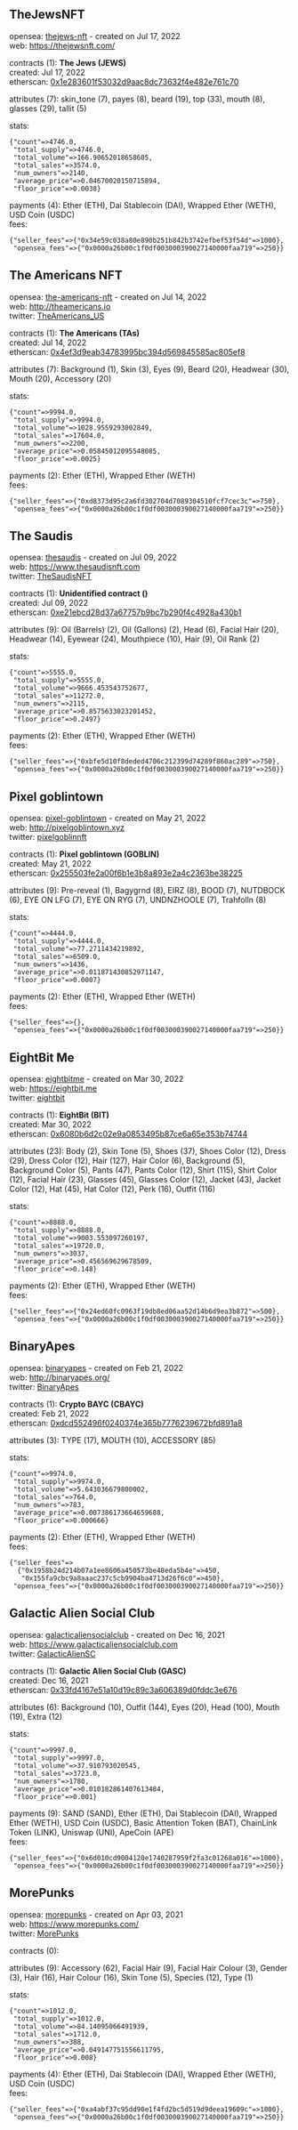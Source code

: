 ##  TheJewsNFT

opensea: [thejews-nft](https://opensea.io/collection/thejews-nft) - created on Jul 17, 2022<br>
web:  <https://thejewsnft.com/><br>


contracts (1):
**The Jews (JEWS)**<br>
created: Jul 17, 2022<br>
etherscan: [0x1e283601f53032d9aac8dc73632f4e482e761c70](https://etherscan.io/address/0x1e283601f53032d9aac8dc73632f4e482e761c70)<br>




attributes (7): skin_tone (7), payes (8), beard (19), top (33), mouth (8), glasses (29), tallit (5)<br>


stats:
```
{"count"=>4746.0,
 "total_supply"=>4746.0,
 "total_volume"=>166.90652018658605,
 "total_sales"=>3574.0,
 "num_owners"=>2140,
 "average_price"=>0.04670020150715894,
 "floor_price"=>0.0038}
```

payments (4): Ether (ETH), Dai Stablecoin (DAI), Wrapped Ether (WETH), USD Coin (USDC)<br>
fees:
```
{"seller_fees"=>{"0x34e59c038a80e890b251b842b3742efbef53f54d"=>1000},
 "opensea_fees"=>{"0x0000a26b00c1f0df003000390027140000faa719"=>250}}
```



##  The Americans NFT

opensea: [the-americans-nft](https://opensea.io/collection/the-americans-nft) - created on Jul 14, 2022<br>
web:  <http://theamericans.io><br>
twitter: [TheAmericans_US](https://twitter.com/TheAmericans_US)<br>


contracts (1):
**The Americans (TAs)**<br>
created: Jul 14, 2022<br>
etherscan: [0x4ef3d9eab34783995bc394d569845585ac805ef8](https://etherscan.io/address/0x4ef3d9eab34783995bc394d569845585ac805ef8)<br>




attributes (7): Background (1), Skin (3), Eyes (9), Beard (20), Headwear (30), Mouth (20), Accessory (20)<br>


stats:
```
{"count"=>9994.0,
 "total_supply"=>9994.0,
 "total_volume"=>1028.9559293002849,
 "total_sales"=>17604.0,
 "num_owners"=>2200,
 "average_price"=>0.05845012095548085,
 "floor_price"=>0.0025}
```

payments (2): Ether (ETH), Wrapped Ether (WETH)<br>
fees:
```
{"seller_fees"=>{"0xd8373d95c2a6fd302704d7089304510fcf7cec3c"=>750},
 "opensea_fees"=>{"0x0000a26b00c1f0df003000390027140000faa719"=>250}}
```



##  The Saudis

opensea: [thesaudis](https://opensea.io/collection/thesaudis) - created on Jul 09, 2022<br>
web:  <https://www.thesaudisnft.com><br>
twitter: [TheSaudisNFT](https://twitter.com/TheSaudisNFT)<br>


contracts (1):
**Unidentified contract ()**<br>
created: Jul 09, 2022<br>
etherscan: [0xe21ebcd28d37a67757b9bc7b290f4c4928a430b1](https://etherscan.io/address/0xe21ebcd28d37a67757b9bc7b290f4c4928a430b1)<br>




attributes (9): Oil (Barrels) (2), Oil (Gallons) (2), Head (6), Facial Hair (20), Headwear (14), Eyewear (24), Mouthpiece (10), Hair (9), Oil Rank (2)<br>


stats:
```
{"count"=>5555.0,
 "total_supply"=>5555.0,
 "total_volume"=>9666.453543752677,
 "total_sales"=>11272.0,
 "num_owners"=>2115,
 "average_price"=>0.8575633023201452,
 "floor_price"=>0.2497}
```

payments (2): Ether (ETH), Wrapped Ether (WETH)<br>
fees:
```
{"seller_fees"=>{"0xbfe5d10f8deded4706c212399d74289f860ac289"=>750},
 "opensea_fees"=>{"0x0000a26b00c1f0df003000390027140000faa719"=>250}}
```



##  Pixel goblintown

opensea: [pixel-goblintown](https://opensea.io/collection/pixel-goblintown) - created on May 21, 2022<br>
web:  <http://pixelgoblintown.xyz><br>
twitter: [pixelgoblinnft](https://twitter.com/pixelgoblinnft)<br>


contracts (1):
**Pixel goblintown (GOBLIN)**<br>
created: May 21, 2022<br>
etherscan: [0x255503fe2a00f6b1e3b8a893e2a4c2363be38225](https://etherscan.io/address/0x255503fe2a00f6b1e3b8a893e2a4c2363be38225)<br>




attributes (9): Pre-reveal (1), Bagygrnd (8), EIRZ (8), BOOD (7), NUTDBOCK (6), EYE ON LFG (7), EYE ON RYG (7), UNDNZHOOLE (7), Trahfolln (8)<br>


stats:
```
{"count"=>4444.0,
 "total_supply"=>4444.0,
 "total_volume"=>77.2711434219892,
 "total_sales"=>6509.0,
 "num_owners"=>1436,
 "average_price"=>0.011871430852971147,
 "floor_price"=>0.0007}
```

payments (2): Ether (ETH), Wrapped Ether (WETH)<br>
fees:
```
{"seller_fees"=>{},
 "opensea_fees"=>{"0x0000a26b00c1f0df003000390027140000faa719"=>250}}
```



##  EightBit Me

opensea: [eightbitme](https://opensea.io/collection/eightbitme) - created on Mar 30, 2022<br>
web:  <https://eightbit.me><br>
twitter: [eightbit](https://twitter.com/eightbit)<br>


contracts (1):
**EightBit (BIT)**<br>
created: Mar 30, 2022<br>
etherscan: [0x6080b6d2c02e9a0853495b87ce6a65e353b74744](https://etherscan.io/address/0x6080b6d2c02e9a0853495b87ce6a65e353b74744)<br>




attributes (23): Body (2), Skin Tone (5), Shoes (37), Shoes Color (12), Dress (29), Dress Color (12), Hair (127), Hair Color (6), Background (5), Background Color (5), Pants (47), Pants Color (12), Shirt (115), Shirt Color (12), Facial Hair (23), Glasses (45), Glasses Color (12), Jacket (43), Jacket Color (12), Hat (45), Hat Color (12), Perk (16), Outfit (116)<br>


stats:
```
{"count"=>8888.0,
 "total_supply"=>8888.0,
 "total_volume"=>9003.553097260197,
 "total_sales"=>19720.0,
 "num_owners"=>3037,
 "average_price"=>0.456569629678509,
 "floor_price"=>0.148}
```

payments (2): Ether (ETH), Wrapped Ether (WETH)<br>
fees:
```
{"seller_fees"=>{"0x24ed60fc0963f19db8ed06aa52d14b6d9ea3b872"=>500},
 "opensea_fees"=>{"0x0000a26b00c1f0df003000390027140000faa719"=>250}}
```



##  BinaryApes

opensea: [binaryapes](https://opensea.io/collection/binaryapes) - created on Feb 21, 2022<br>
web:  <http://binaryapes.org/><br>
twitter: [BinaryApes](https://twitter.com/BinaryApes)<br>


contracts (1):
**Crypto BAYC (CBAYC)**<br>
created: Feb 21, 2022<br>
etherscan: [0xdcd552496f0240374e365b7776239672bfd891a8](https://etherscan.io/address/0xdcd552496f0240374e365b7776239672bfd891a8)<br>




attributes (3): TYPE (17), MOUTH (10), ACCESSORY (85)<br>


stats:
```
{"count"=>9974.0,
 "total_supply"=>9974.0,
 "total_volume"=>5.643036679800002,
 "total_sales"=>764.0,
 "num_owners"=>783,
 "average_price"=>0.007386173664659688,
 "floor_price"=>0.000666}
```

payments (2): Ether (ETH), Wrapped Ether (WETH)<br>
fees:
```
{"seller_fees"=>
  {"0x1958b24d214b07a1ee8606a450573be48eda5b4e"=>450,
   "0x155fa9cbc9a8aaac237c5cb9904ba4713d26f6c0"=>450},
 "opensea_fees"=>{"0x0000a26b00c1f0df003000390027140000faa719"=>250}}
```



##  Galactic Alien Social Club

opensea: [galacticaliensocialclub](https://opensea.io/collection/galacticaliensocialclub) - created on Dec 16, 2021<br>
web:  <https://www.galacticaliensocialclub.com><br>
twitter: [GalacticAlienSC](https://twitter.com/GalacticAlienSC)<br>


contracts (1):
**Galactic Alien Social Club (GASC)**<br>
created: Dec 16, 2021<br>
etherscan: [0x33fd4167e51a10d19c89c3a606389d0fddc3e676](https://etherscan.io/address/0x33fd4167e51a10d19c89c3a606389d0fddc3e676)<br>




attributes (6): Background (10), Outfit (144), Eyes (20), Head (100), Mouth (19), Extra (12)<br>


stats:
```
{"count"=>9997.0,
 "total_supply"=>9997.0,
 "total_volume"=>37.910793020545,
 "total_sales"=>3723.0,
 "num_owners"=>1780,
 "average_price"=>0.010182861407613484,
 "floor_price"=>0.001}
```

payments (9): SAND (SAND), Ether (ETH), Dai Stablecoin (DAI), Wrapped Ether (WETH), USD Coin (USDC), Basic Attention Token (BAT), ChainLink Token (LINK), Uniswap (UNI), ApeCoin (APE)<br>
fees:
```
{"seller_fees"=>{"0x6d010cd9004120e1740287959f2fa3c01268a016"=>1000},
 "opensea_fees"=>{"0x0000a26b00c1f0df003000390027140000faa719"=>250}}
```



##  MorePunks

opensea: [morepunks](https://opensea.io/collection/morepunks) - created on Apr 03, 2021<br>
web:  <https://www.morepunks.com/><br>
twitter: [MorePunks](https://twitter.com/MorePunks)<br>


contracts (0):


attributes (9): Accessory (62), Facial Hair (9), Facial Hair Colour (3), Gender (3), Hair (16), Hair Colour (16), Skin Tone (5), Species (12), Type (1)<br>


stats:
```
{"count"=>1012.0,
 "total_supply"=>1012.0,
 "total_volume"=>84.14095066491939,
 "total_sales"=>1712.0,
 "num_owners"=>388,
 "average_price"=>0.049147751556611795,
 "floor_price"=>0.008}
```

payments (4): Ether (ETH), Dai Stablecoin (DAI), Wrapped Ether (WETH), USD Coin (USDC)<br>
fees:
```
{"seller_fees"=>{"0xa4abf37c95dd90e1f4fd2bc5d519d9deea19609c"=>1000},
 "opensea_fees"=>{"0x0000a26b00c1f0df003000390027140000faa719"=>250}}
```

